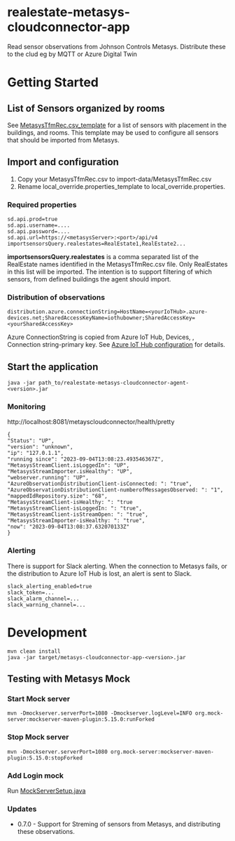 # realestate-metasys-cloudconnector-app
Read sensor observations from Johnson Controls Metasys. Distribute these to the clud eg by MQTT or Azure Digital Twin

# Getting Started

## List of Sensors organized by rooms
See [MetasysTfmRec.csv_template](./MetasysTfmRec.csv_template) for a list of sensors with placement in the buildings, and rooms.
This template may be used to configure all sensors that should be imported from Metasys. 

## Import and configuration
1. Copy your MetasysTfmRec.csv to import-data/MetasysTfmRec.csv
2. Rename local_override.properties_template to local_override.properties.
### Required properties
```
sd.api.prod=true
sd.api.username=....
sd.api.password=....
sd.api.url=https://<metasysServer>:<port>/api/v4
importsensorsQuery.realestates=RealEstate1,RealEstate2...
```
**importsensorsQuery.realestates** is a comma separated list of the RealEstate names identified in the MetasysTfmRec.csv file. Only RealEstates in this list will be imported.
The intention is to support filtering of which sensors, from defined buildings the agent should import.


### Distribution of observations
```
distribution.azure.connectionString=HostName=<yourIoTHub>.azure-devices.net;SharedAccessKeyName=iothubowner;SharedAccessKey=<yourSharedAccessKey>
```
Azure ConnectionString is copied from Azure IoT Hub, Devices, <yourDevice>, Connection string-primary key. 
See [Azure IoT Hub configuration](https://github.com/Cantara/realestate-azure-client-lib) for details.

## Start the application
```
java -jar path_to/realestate-metasys-cloudconnector-agent-<version>.jar
```

### Monitoring
http://localhost:8081/metayscloudconnector/health/pretty
```:json
{
"Status": "UP",
"version": "unknown",
"ip": "127.0.1.1",
"running since": "2023-09-04T13:08:23.493546367Z",
"MetasysStreamClient.isLoggedIn": "UP",
"MetasysStreamImporter.isHealthy": "UP",
"webserver.running": "UP",
"AzureObservationDistributionClient-isConnected: ": "true",
"AzureObservationDistributionClient-numberofMessagesObserved: ": "1",
"mappedIdRepository.size": "68",
"MetasysStreamClient-isHealthy: ": "true
"MetasysStreamClient-isLoggedIn: ": "true",
"MetasysStreamClient-isStreamOpen: ": "true",
"MetasysStreamImporter-isHealthy: ": "true",
"now": "2023-09-04T13:08:37.632070133Z"
}
```

### Alerting
There is support for Slack alerting.
When the connection to Metasys fails, or the distribution to Azure IoT Hub is lost, an alert is sent to Slack.
```
slack_alerting_enabled=true
slack_token=...
slack_alarm_channel=...
slack_warning_channel=...
```

# Development

```
mvn clean install
java -jar target/metasys-cloudconnector-app-<version>.jar
```

## Testing with Metasys Mock
### Start Mock server
````
mvn -Dmockserver.serverPort=1080 -Dmockserver.logLevel=INFO org.mock-server:mockserver-maven-plugin:5.15.0:runForked
`````
### Stop Mock server
````
mvn -Dmockserver.serverPort=1080 org.mock-server:mockserver-maven-plugin:5.15.0:stopForked
````

### Add Login mock

Run  [MockServerSetup.java](src/test/java/no/cantara/realestate/metasys/cloudconnector/MockServerSetup.java)


### Updates
* 0.7.0 - Support for Streming of sensors from Metasys, and distributing these observations.

